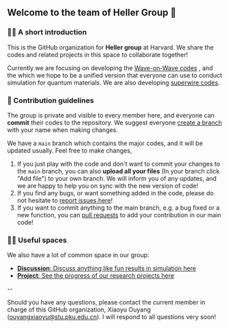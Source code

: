 ## Welcome to the team of Heller Group 🙌

### 🙋‍♀️ A short introduction

This is the GitHub organization for **Heller group** at Harvard. We share the codes and related projects in this space to collaborate together!

Currently we are focusing on developing the [Wave-on-Wave codes](https://github.com/Heller-Group/Wave-on-Wave) , and the which we hope to be a unified version that everyone can use to conduct simulation for quantum materials. We are also developing [superwire codes](https://github.com/Heller-Group/Superwire).

### 🌈 Contribution guidelines

The group is private and visible to every member here, and everyone can **commit** their codes to the repository. We suggest everyone [create a branch](https://github.com/Heller-Group/Wave-on-Wave/branches) with your name when making changes. 

We have a `main` branch which contains the major codes, and it will be updated usually. Feel free to make changes, 

1. If you just play with the code and don't want to commit your changes to the `main` branch, you can also **upload all your files** (In your branch click "Add file") to your own branch.  We will inform you of any updates, and we are happy to help you on sync with the new version of code!
2. If you find any bugs, or want something added in the code, please do not hesitate to [report issues here](https://github.com/Heller-Group/Wave-on-Wave/issues)!
3. If you want to commit anything to the main branch, e.g. a bug fixed or a new function, you can [pull requests](https://github.com/Heller-Group/Wave-on-Wave/pulls) to add your contribution in our main code!


### 👩‍💻 Useful spaces

We also have a lot of common space in our group:
- [**Discussion**: Discuss anything like fun results in simulation here](https://github.com/orgs/Heller-Group/discussions)
- [**Project**: See the progress of our research projects here](https://github.com/orgs/Heller-Group/projects)

--

Should you have any questions, please contact the current member in charge of this GitHub organization, Xiaoyu Ouyang (ouyangxiaoyu@stu.pku.edu.cn). I will respond to all questions very soon!

<!--

**Here are some ideas to get you started:**

🙋‍♀️ A short introduction - what is your organization all about?
🌈 Contribution guidelines - how can the community get involved?
👩‍💻 Useful resources - where can the community find your docs? Is there anything else the community should know?
🍿 Fun facts - what does your team eat for breakfast?
🧙 Remember, you can do mighty things with the power of [Markdown](https://docs.github.com/github/writing-on-github/getting-started-with-writing-and-formatting-on-github/basic-writing-and-formatting-syntax)
-->
